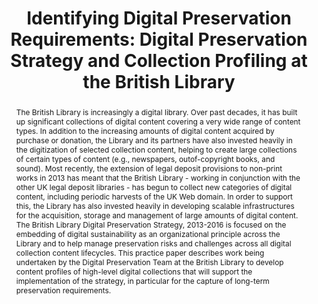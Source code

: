 ---
abstract: 'The British Library is increasingly a digital library. Over past decades,
  it has built up significant collections of digital content covering a very wide
  range of content types. In addition to the increasing amounts of digital content
  acquired by purchase or donation, the Library and its partners have also invested
  heavily in the digitization of selected collection content, helping to create large
  collections of certain types of content (e.g., newspapers, outof-copyright books,
  and sound). Most recently, the extension of legal deposit provisions to non-print
  works in 2013 has meant that the British Library - working in conjunction with the
  other UK legal deposit libraries - has begun to collect new categories of digital
  content, including periodic harvests of the UK Web domain. In order to support this,
  the Library has also invested heavily in developing scalable infrastructures for
  the acquisition, storage and management of large amounts of digital content. The
  British Library Digital Preservation Strategy, 2013-2016 is focused on the embedding
  of digital sustainability as an organizational principle across the Library and
  to help manage preservation risks and challenges across all digital collection content
  lifecycles. This practice paper describes work being undertaken by the Digital Preservation
  Team at the British Library to develop content profiles of high-level digital collections
  that will support the implementation of the strategy, in particular for the capture
  of long-term preservation requirements. '
creators:
- Michael Day
- Maureen Pennock
- Akiko Kimura
- Ann MacDonald
date: null
document_url: https://services.phaidra.univie.ac.at/api/object/o:378119/download
grand_parent: iPRES
institutions: []
keywords:
- digital preservation
- collection content profiling
- preservation planning
- institutional contexts of preservation
landing_page_url: https://phaidra.univie.ac.at/o:378119
language: eng
layout: publication
license: CC BY-NC-SA 3.0 AT
notes_url: null
parent: iPRES 2014
publication_type: paper
size: 195040
slides_url: null
source_name: iPRES
stream_url: null
title: 'Identifying Digital Preservation Requirements: Digital Preservation Strategy
  and Collection Profiling at the British Library'
year: 2014
---